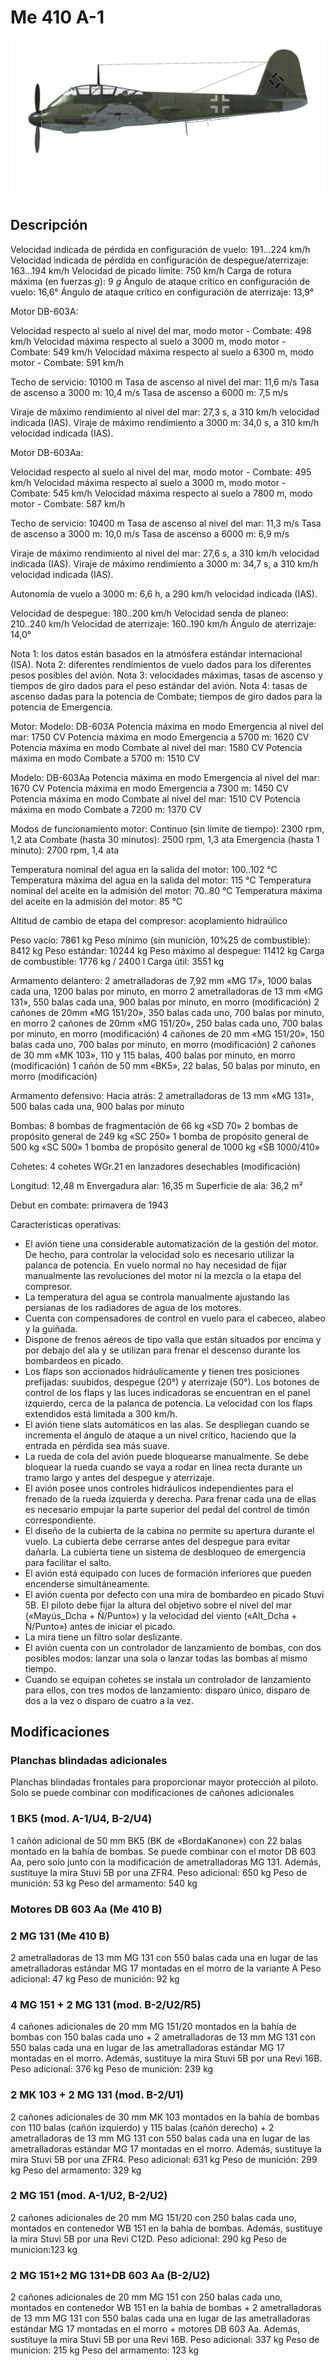 # Me 410 A-1

![me410a1](../images/me410a1.png)

## Descripción

Velocidad indicada de pérdida en configuración de vuelo: 191...224 km/h
Velocidad indicada de pérdida en configuración de despegue/aterrizaje: 163...194 km/h
Velocidad de picado límite: 750 km/h
Carga de rotura máxima (en fuerzas <i>g</i>): 9 <i>g</i>
Ángulo de ataque crítico en configuración de vuelo: 16,6°
Ángulo de ataque crítico en configuración de aterrizaje: 13,9°

Motor DB-603A:

Velocidad respecto al suelo al nivel del mar, modo motor - Combate:  498 km/h
Velocidad máxima respecto al suelo a 3000 m, modo motor - Combate: 549 km/h
Velocidad máxima respecto al suelo a 6300 m, modo motor - Combate: 591 km/h

Techo de servicio: 10100 m
Tasa de ascenso al nivel del mar: 11,6 m/s
Tasa de ascenso a 3000 m: 10,4 m/s
Tasa de ascenso a 6000 m: 7,5 m/s

Viraje de máximo rendimiento al nivel del mar: 27,3 s, a 310 km/h velocidad indicada (IAS).
Viraje de máximo rendimiento a 3000 m: 34,0 s, a 310 km/h velocidad indicada (IAS).

Motor DB-603Aa:

Velocidad respecto al suelo al nivel del mar, modo motor - Combate:  495 km/h
Velocidad máxima respecto al suelo a 3000 m, modo motor - Combate: 545 km/h
Velocidad máxima respecto al suelo a 7800 m, modo motor - Combate: 587 km/h

Techo de servicio: 10400 m
Tasa de ascenso al nivel del mar: 11,3 m/s
Tasa de ascenso a 3000 m: 10,0 m/s
Tasa de ascenso a 6000 m: 6,9 m/s

Viraje de máximo rendimiento al nivel del mar: 27,6 s, a 310 km/h velocidad indicada (IAS).
Viraje de máximo rendimiento a 3000 m: 34,7 s, a 310 km/h velocidad indicada (IAS).

Autonomía de vuelo a 3000 m: 6,6 h, a 290 km/h velocidad indicada (IAS).

Velocidad de despegue: 180..200 km/h
Velocidad senda de planeo: 210..240 km/h
Velocidad de aterrizaje: 160..190 km/h
Ángulo de aterrizaje: 14,0°

Nota 1: los datos están basados en la atmósfera estándar internacional (ISA).
Nota 2: diferentes rendimientos de vuelo dados para los diferentes pesos posibles del avión.
Nota 3: velocidades máximas, tasas de ascenso y tiempos de giro dados para el peso estándar del avión.
Nota 4: tasas de ascenso dadas para la potencia de Combate; tiempos de giro dados para la potencia de Emergencia.

Motor:
Modelo: DB-603A
Potencia máxima en modo Emergencia al nivel del mar: 1750 CV
Potencia máxima en modo Emergencia a 5700 m: 1620 CV
Potencia máxima en modo Combate al nivel del mar: 1580 CV
Potencia máxima en modo Combate a 5700 m: 1510 CV

Modelo: DB-603Aa
Potencia máxima en modo Emergencia al nivel del mar: 1670 CV
Potencia máxima en modo Emergencia a 7300 m: 1450 CV
Potencia máxima en modo Combate al nivel del mar: 1510 CV
Potencia máxima en modo Combate a 7200 m: 1370 CV

Modos de funcionamiento motor:
Continuo (sin límite de tiempo): 2300 rpm, 1,2 ata
Combate (hasta 30 minutos): 2500 rpm, 1,3 ata
Emergencia (hasta 1 minuto): 2700 rpm, 1,4 ata

Temperatura nominal del agua en la salida del motor: 100..102 °C
Temperatura máxima del agua en la salida del motor: 115 °C
Temperatura nominal del aceite en la admisión del motor: 70..80 °C
Temperatura máxima del aceite en la admisión del motor: 85 °C

Altitud de cambio de etapa del compresor: acoplamiento hidraúlico

Peso vacío: 7861 kg
Peso mínimo (sin munición, 10%25 de combustible): 8412 kg
Peso estándar: 10244 kg
Peso máximo al despegue: 11412 kg
Carga de combustible: 1776 kg / 2400 l
Carga útil: 3551 kg

Armamento delantero:
2 ametralladoras de 7,92 mm «MG 17», 1000 balas cada una, 1200 balas por minuto, en morro
2 ametralladoras de 13 mm «MG 131», 550 balas cada una, 900 balas por minuto, en morro (modificación)
2 cañones de 20mm «MG 151/20», 350 balas cada uno, 700 balas por minuto, en morro
2 cañones de 20mm «MG 151/20», 250 balas cada uno, 700 balas por minuto, en morro (modificación)
4 cañones de 20 mm «MG 151/20», 150 balas cada uno, 700 balas por minuto, en morro (modificación)
2 cañones de 30 mm «MK 103», 110 y 115 balas, 400 balas por minuto, en morro (modificación)
1 cañón de 50 mm «BK5», 22 balas, 50 balas por minuto, en morro (modificación)

Armamento defensivo:
Hacia atrás: 2 ametralladoras de 13 mm «MG 131», 500 balas cada una, 900 balas por minuto

Bombas:
8 bombas de fragmentación de 66 kg «SD 70»
2 bombas de propósito general de 249 kg «SC 250»
1 bomba de propósito general de 500 kg «SC 500»
1 bomba de propósito general de 1000 kg «SB 1000/410»

Cohetes:
4 cohetes WGr.21 en lanzadores desechables (modificación)

Longitud: 12,48 m
Envergadura alar: 16,35 m
Superficie de ala: 36,2 m²

Debut en combate: primavera de 1943

Características operativas:
- El avión tiene una considerable automatización de la gestión del motor. De hecho, para controlar la velocidad solo es necesario utilizar la palanca de potencia. En vuelo normal no hay necesidad de fijar manualmente las revoluciones del motor ni la mezcla o la etapa del compresor.
- La temperatura del agua se controla manualmente ajustando las persianas de los radiadores de agua de los motores.
- Cuenta con compensadores de control en vuelo para el cabeceo, alabeo y la guiñada.
- Dispone de frenos aéreos de tipo valla que están situados por encima y por debajo del ala y se utilizan para frenar el descenso durante los bombardeos en picado.
- Los flaps son accionados hidráulicamente y tienen tres posiciones prefijadas: suubidos, despegue (20°) y aterrizaje (50°). Los botones de control de los flaps y las luces indicadoras se encuentran en el panel izquierdo, cerca de la palanca de potencia. La velocidad con los flaps extendidos está limitada a 300 km/h.
- El avión tiene slats automáticos en las alas. Se despliegan cuando se incrementa el ángulo de ataque a un nivel crítico, haciendo que la entrada en pérdida sea más suave.
- La rueda de cola del avión puede bloquearse manualmente. Se debe bloquear la rueda cuando se vaya a rodar en línea recta durante un tramo largo y antes del despegue y aterrizaje.
- El avión posee unos controles hidráulicos independientes para el frenado de la rueda izquierda y derecha. Para frenar cada una de ellas es necesario empujar la parte superior del pedal del control de timón correspondiente.
- El diseño de la cubierta de la cabina no permite su apertura durante el vuelo. La cubierta debe cerrarse antes del despegue para evitar dañarla. La cubierta tiene un sistema de desbloqueo de emergencia para facilitar el salto.
- El avión está equipado con luces de formación inferiores que pueden encenderse simultáneamente.
- El avión cuenta por defecto con una mira de bombardeo en picado Stuvi 5B. El piloto debe fijar la altura del objetivo sobre el nivel del mar («Mayús_Dcha + Ñ/Punto») y la velocidad del viento («Alt_Dcha + Ñ/Punto») antes de iniciar el picado.
- La mira tiene un filtro solar deslizante.
- El avión cuenta con un controlador de lanzamiento de bombas, con dos posibles modos: lanzar una sola o lanzar todas las bombas al mismo tiempo.
- Cuando se equipan cohetes se instala un controlador de lanzamiento para ellos, con tres modos de lanzamiento: disparo único, disparo de dos a la vez o disparo de cuatro a la vez.

## Modificaciones


### Planchas blindadas adicionales

Planchas blindadas frontales para proporcionar mayor protección al piloto. Solo se puede combinar con modificaciones de cañones adicionales


### 1 BK5 (mod. A-1/U4, B-2/U4)

1 cañón adicional de 50 mm BK5  (BK de «BordaKanone») con 22 balas montado en la bahía de bombas. Se puede combinar con el motor DB 603 Aa, pero solo junto con la modificación de ametralladoras MG 131.
Además, sustituye la mira Stuvi 5B por una ZFR4.
Peso adicional: 650 kg
Peso de munición: 53 kg
Peso del armamento: 540 kg


### Motores DB 603 Aa (Me 410 B)


### 2 MG 131 (Me 410 B)

2 ametralladoras de 13 mm MG 131 con 550 balas cada una en lugar de las ametralladoras estándar MG 17 montadas en el morro de la variante A
Peso adicional: 47 kg
Peso de munición: 92 kg


### 4 MG 151 + 2 MG 131 (mod. B-2/U2/R5)

4 cañones adicionales de 20 mm MG 151/20 montados en la bahía de bombas con 150 balas cada uno + 2 ametralladoras de 13 mm MG 131 con 550 balas cada una en lugar de las ametralladoras estándar MG 17 montadas en el morro.
Además, sustituye la mira Stuvi 5B por una Revi 16B.
Peso adicional: 376 kg
Peso de munición: 239 kg


### 2 MK 103 + 2 MG 131 (mod. B-2/U1)

2 cañones adicionales de 30 mm MK 103 montados en la bahía de bombas con 110 balas (cañón izquierdo) y 115 balas (cañón derecho) + 2 ametralladoras de 13 mm MG 131 con 550 balas cada una en lugar de las ametralladoras estándar MG 17 montadas en el morro.
Además, sustituye la mira Stuvi 5B por una ZFR4.
Peso adicional: 631 kg
Peso de munición: 299 kg
Peso del armamento: 329 kg


### 2 MG 151 (mod. A-1/U2, B-2/U2)

2 cañones adicionales de 20 mm MG 151/20 con 250 balas cada uno, montados en contenedor WB 151 en la bahía de bombas.
Además, sustituye la mira Stuvi 5B por una Revi C12D.
Peso adicional: 290 kg
Peso de municion:123 kg


### 2 MG 151+2 MG 131+DB 603 Aa (B-2/U2)

2 cañones adicionales de 20 mm MG 151 con 250 balas cada uno, montados en contenedor WB 151 en la bahía de bombas + 2 ametralladoras de 13 mm MG 131 con 550 balas cada una en lugar de las ametralladoras estándar MG 17 montadas en el morro + motores DB 603 Aa.
Además, sustituye la mira Stuvi 5B por una Revi 16B.
Peso adicional: 337 kg
Peso de municion: 215 kg
Peso del armamento: 123 kg